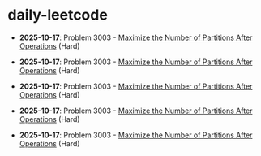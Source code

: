 # daily-leetcode
- **2025-10-17**: Problem 3003 - [Maximize the Number of Partitions After Operations](solutions/2025/10/README-2025-10-17.md) (Hard)

- **2025-10-17**: Problem 3003 - [Maximize the Number of Partitions After Operations](solutions/2025/10/README-2025-10-17.md) (Hard)

- **2025-10-17**: Problem 3003 - [Maximize the Number of Partitions After Operations](solutions/2025/10/README-2025-10-17.md) (Hard)

- **2025-10-17**: Problem 3003 - [Maximize the Number of Partitions After Operations](solutions/2025/10/README-2025-10-17.md) (Hard)

- **2025-10-17**: Problem 3003 - [Maximize the Number of Partitions After Operations](solutions/2025/10/README-2025-10-17.md) (Hard)
